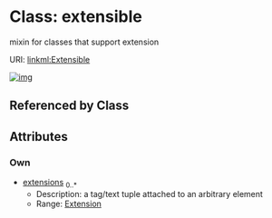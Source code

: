 
# Class: extensible

mixin for classes that support extension

URI: [linkml:Extensible](https://w3id.org/linkml/Extensible)


[![img](https://yuml.me/diagram/nofunky;dir:TB/class/[Extension],[Extension]<extensions%200..*-++[Extensible])](https://yuml.me/diagram/nofunky;dir:TB/class/[Extension],[Extension]<extensions%200..*-++[Extensible])

## Referenced by Class


## Attributes


### Own

 * [extensions](extensions.md)  <sub>0..\*</sub>
     * Description: a tag/text tuple attached to an arbitrary element
     * Range: [Extension](Extension.md)
